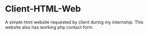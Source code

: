 # Client-HTML-Web
A simple html website requested by client during my internship. This website also has working php contact form.
